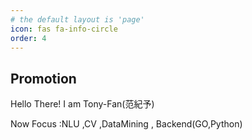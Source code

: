 ```yaml
---
# the default layout is 'page'
icon: fas fa-info-circle
order: 4
---
```


<!-- > Add Markdown syntax content to file `_tabs/about.md`{: .filepath } and it will show up on this page.
{: .prompt-tip } -->
## Promotion
Hello There!  I am Tony-Fan(范紀予)

Now Focus :NLU ,CV ,DataMining ,  Backend(GO,Python)
